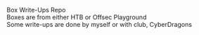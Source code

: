 Box Write-Ups Repo <br />
Boxes are from either HTB or Offsec Playground <br />
Some write-ups are done by myself or with club, CyberDragons <br />

